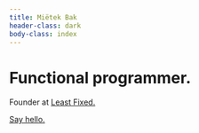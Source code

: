 ```yaml
---
title: Miëtek Bak
header-class: dark
body-class: index
---
```



# Functional programmer.

Founder at [Least Fixed.](http://leastfixed.com/)

<a href="" id="hello">Say hello.</a>


<script>
addEventListener('load', function () {
  document.getElementById('hello').href = magic.rot13('znvygb:uryyb@zvrgrx.vb');
});
</script>
